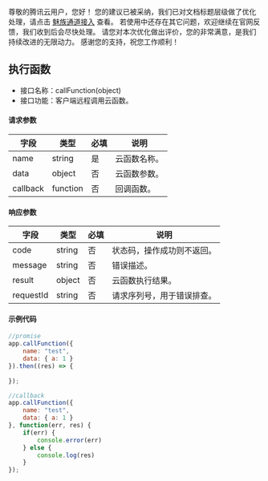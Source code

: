 尊敬的腾讯云用户，您好！
您的建议已被采纳，我们已对文档标题层级做了优化处理，请点击 [魅族通道接入](https://cloud.tencent.com/document/product/548/36655) 查看。
若使用中还存在其它问题，欢迎继续在官网反馈，我们收到后会尽快处理。
请您对本次优化做出评价，您的非常满意，是我们持续改进的无限动力。 
感谢您的支持，祝您工作顺利！




## 执行函数
- 接口名称：callFunction(object)
- 接口功能：客户端远程调用云函数。

#### 请求参数

| 字段 | 类型 | 必填 | 说明|
| --- | --- | --- | ---
| name | string | 是 | 云函数名称。|
| data | object | 否 | 云函数参数。|
| callback | function | 否 | 回调函数。|

#### 响应参数

| 字段 | 类型 | 必填 | 说明 |
| --- | --- | --- | ---
| code | string | 否 | 状态码，操作成功则不返回。|
| message | string | 否 | 错误描述。|
| result | object | 否 | 云函数执行结果。|
| requestId | string | 否 | 请求序列号，用于错误排查。|

#### 示例代码
```javascript
//promise
app.callFunction({
    name: "test",
    data: { a: 1 }
}).then((res) => {
    
});

//callback
app.callFunction({
    name: "test",
    data: { a: 1 }
}, function(err, res) {
    if(err) {
        console.error(err)
    } else {
        console.log(res)
    }
});
```
